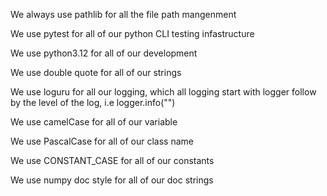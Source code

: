 We always use pathlib for all the file path mangenment

We use pytest for all of our python CLI testing infastructure

We use python3.12 for all of our development

We use double quote for all of our strings

We use loguru for all our logging, which all logging start with logger follow by the level of the log, i.e logger.info("<message>")

We use camelCase for all of our variable

We use PascalCase for all of our class name

We use CONSTANT_CASE for all of our constants

We use numpy doc style for all of our doc strings
  